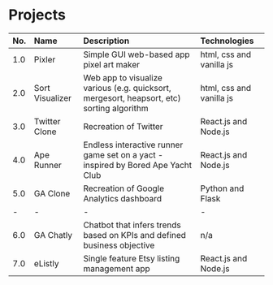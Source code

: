 # Projects

| No. | Name | Description | Technologies |
| :---  | :---  | :---  | :---  |
| 1.0 | Pixler | Simple GUI web-based app pixel art maker | html, css and vanilla js |
| 2.0 | Sort Visualizer | Web app to visualize various (e.g. quicksort, mergesort, heapsort, etc) sorting algorithm | html, css and vanilla js |
| 3.0 | Twitter Clone | Recreation of Twitter | React.js and Node.js |
| 4.0 | Ape Runner | Endless interactive runner game set on a yact - inspired by Bored Ape Yacht Club | React.js and Node.js |
| 5.0 | GA Clone | Recreation of Google Analytics dashboard | Python and Flask
| - | - | - | - |
| 6.0 | GA Chatly | Chatbot that infers trends based on KPIs and defined business objective | n/a
| 7.0 | eListly | Single feature Etsy listing management app | React.js and Node.js





